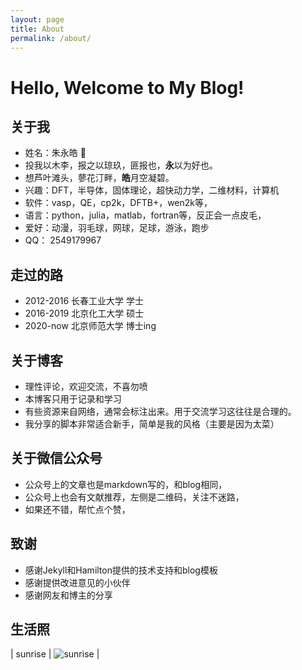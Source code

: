```yaml
---
layout: page
title: About
permalink: /about/
---
```


# Hello, Welcome to My Blog!

## 关于我

- 姓名：朱永皓 &#x1F920;
- 投我以木李，报之以琼玖，匪报也，**永**以为好也。
- 想芦叶滩头，蓼花汀畔，**皓**月空凝碧。
- 兴趣：DFT，半导体，固体理论，超快动力学，二维材料，计算机
- 软件：vasp，QE，cp2k，DFTB+，wen2k等，
- 语言：python，julia，matlab，fortran等，反正会一点皮毛，
- 爱好：动漫，羽毛球，网球，足球，游泳，跑步
- QQ：  2549179967

## 走过的路

- 2012-2016 长春工业大学 学士
- 2016-2019 北京化工大学 硕士
- 2020-now  北京师范大学 博士ing

## 关于博客

- 理性评论，欢迎交流，不喜勿喷
- 本博客只用于记录和学习
- 有些资源来自网络，通常会标注出来。用于交流学习这往往是合理的。
- 我分享的脚本非常适合新手，简单是我的风格（主要是因为太菜）

## 关于微信公众号

- 公众号上的文章也是markdown写的，和blog相同，
- 公众号上也会有文献推荐，左侧是二维码，关注不迷路，
- 如果还不错，帮忙点个赞，

## 致谢

- 感谢Jekyll和Hamilton提供的技术支持和blog模板
- 感谢提供改进意见的小伙伴
- 感谢网友和博主的分享

## 生活照

| sunrise | ![sunrise](../imags/sunrise.jpg "sunrise") |